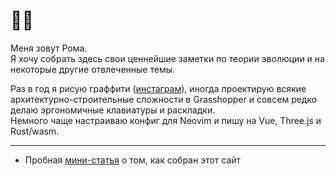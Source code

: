 # 😶‍🌫️  
Меня зовут Рома.  
Я хочу собрать здесь свои ценнейшие заметки по теории эволюции и на некоторые другие отвлеченные темы.  

Раз в год я рисую граффити ([инстаграм](https://instagram.com/1suo)), иногда проектирую всякие архитектурно-строительные сложности в Grasshopper и совсем редко делаю эргономичные клавиатуры и раскладки.  
Немного чаще настраиваю конфиг для Neovim и пишу на Vue, Three.js и Rust/wasm.  
  
***

- Пробная [мини-статья](md/site) о том, как собран этот сайт

